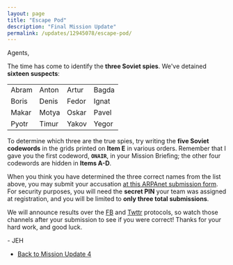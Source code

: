 ```yaml
---
layout: page
title: "Escape Pod"
description: "Final Mission Update"
permalink: /updates/12945078/escape-pod/
---
```


Agents,

The time has come to identify the **three Soviet spies**. We've
detained **sixteen suspects**:

<div class="table-wrapper">
  <table>
    <tbody>
      <tr>
        <td>Abram</td>
        <td>Anton</td>
        <td>Artur</td>
        <td>Bagda</td>
      </tr>
      <tr>
        <td>Boris</td>
        <td>Denis</td>
        <td>Fedor</td>
        <td>Ignat</td>
      </tr>
      <tr>
        <td>Makar</td>
        <td>Motya</td>
        <td>Oskar</td>
        <td>Pavel</td>
      </tr>
      <tr>
        <td>Pyotr</td>
        <td>Timur</td>
        <td>Yakov</td>
        <td>Yegor</td>
      </tr>
    </tbody>
  </table>
</div>

To determine which three are the true spies, try writing the **five
Soviet codewords** in the grids printed on **Item E** in various orders.
Remember that I gave you the first codeword, **`ONAIR`**, in your Mission
Briefing; the other four codewords are hidden in **Items A-D**.

When you think you have determined the three correct names from the list
above, you may submit your accusation
[at this ARPAnet submission form](#). For security purposes, you will need the
**secret PIN** your team was assigned at registration, and you will be limited
to **only three total submissions**.

We will announce results over the [FB](#) and [Twttr](#) protocols, so
watch those channels after your submission to see if you were correct!
Thanks for your hard work, and good luck.

\- JEH

* [Back to Mission Update 4](/updates/73629102/joe-davis-stadium/)
